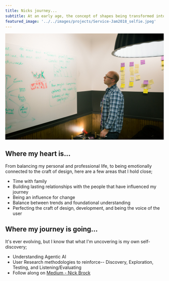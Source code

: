 ```yaml
---
title: Nicks journey...
subtitle: At an early age, the concept of shapes being transformed into something that could be tangible, usable, and emotionally connected through the interaction and use of that item has always fascinated me. My love for paper and creating informational products that delights is where my journey started... focusing on the fundamental principles of design and understanding the emotional connection that could be created through sensory queues like-- visual (design aesthetic), touch (feeling of paper/devices), and interaction (i.e. turning page, wayfinding, haptics).  
featured_image: '../../images/projects/Service-Jam2018_selfie.jpeg'
---
```


![View of 2018 DC Service Jam](/images/projects/Service-Jam2018_selfie.jpeg)

## Where my heart is...

From balancing my personal and professional life, to being emotionally connected to the craft of design, here are a few areas that I hold close; 

* Time with family 
* Building lasting relationships with the people that have influenced my journey
* Being an influence for change
* Balance between trends and foundational understanding
* Perfecting the craft of design, development, and being the voice of the user


## Where my journey is going...

It's ever evolving, but I know that what I'm uncovering is my own self-discovery;

* Understanding Agentic AI
* User Research methodologies to reinforce-- Discovery, Exploration, Testing, and Listening/Evaluating
* Follow along on [Medium - Nick Brock](https://medium.com/@shapeyourdesign)

